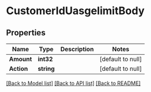 # CustomerIdUasgelimitBody

## Properties
Name | Type | Description | Notes
------------ | ------------- | ------------- | -------------
**Amount** | **int32** |  | [default to null]
**Action** | **string** |  | [default to null]

[[Back to Model list]](../README.md#documentation-for-models) [[Back to API list]](../README.md#documentation-for-api-endpoints) [[Back to README]](../README.md)

